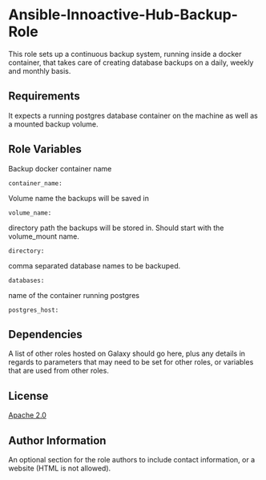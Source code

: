 Ansible-Innoactive-Hub-Backup-Role
=========

This role sets up a continuous backup system, running inside a docker container, that takes care of creating database backups on a daily, weekly and monthly basis.

Requirements
------------

It expects a running postgres database container on the machine as well as a mounted backup volume.

Role Variables
--------------

Backup docker container name

    container_name: 

Volume name the backups will be saved in
    
    volume_name:
    
directory path the backups will be stored in. Should start with the volume_mount name.

    directory: 

comma separated database names to be backuped.
    
    databases: 

name of the container running postgres

    postgres_host:

Dependencies
------------

A list of other roles hosted on Galaxy should go here, plus any details in
regards to parameters that may need to be set for other roles, or variables that
are used from other roles.

License
-------

[Apache 2.0](LICENSE)

Author Information
------------------

An optional section for the role authors to include contact information, or a
website (HTML is not allowed).
